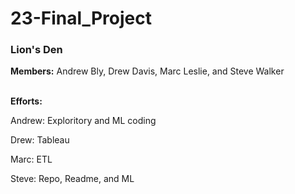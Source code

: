 # 23-Final_Project

### Lion's Den

<b>Members:</b> Andrew Bly, Drew Davis, Marc Leslie, and Steve Walker

<br>
<b>Efforts:</b>

Andrew: Exploritory and ML coding

Drew: Tableau

Marc: ETL

Steve: Repo, Readme, and ML

